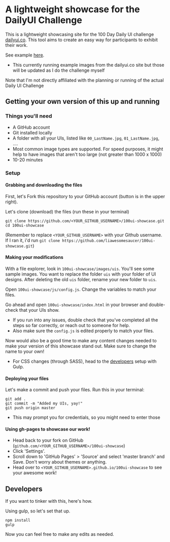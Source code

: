 # A lightweight showcase for the DailyUI Challenge

This is a lightweight showcasing site for the 100 Day Daily UI challenge [dailyui.co](www.dailyui.co). This tool aims to create an easy way for participants to exhibit their work.

See example [here](http://liawesomesaucer.github.io/100ui-showcase).
* This currently running example images from the dailyui.co site but those will be updated as I do the challenge myself

Note that I'm not directly affiliated with the planning or running of the actual Daily UI Challenge

## Getting your own version of this up and running

### Things you'll need
* A GitHub account
* Git installed locally
* A folder with all your UIs, listed like `00_LastName.jpg`, `01_LastName.jpg`, ....
* Most common image types are supported. For speed purposes, it might help to have images that aren't too large (not greater than 1000 x 1000)
* 10-20 minutes

### Setup

#### Grabbing and downloading the files
First, let's Fork this repository to your GitHub account (button is in the upper right).

Let's clone (download) the files (run these in your terminal)
```
git clone https://github.com/<YOUR_GITHUB_USERNAME>/100ui-showcase.git
cd 100ui-showcase
```
(Remember to replace `<YOUR_GITHUB_USERNAME>` with your Github username. If I ran it, i'd run `git clone https://github.com/liawesomesaucer/100ui-showcase.git`)

#### Making your modifications
With a file explorer, look in `100ui-showcase/images/uis`. You'll see some sample images. You want to replace the folder `uis` with your folder of UI designs. After deleting the old `uis` folder, rename your new folder to `uis`.

Open `100ui-showcase/js/config.js`. Change the variables to match your files.

Go ahead and open `100ui-showcase/index.html` in your browser and double-check that your UIs show.

* If you run into any issues, double check that you've completed all the steps so far correctly, or reach out to someone for help.
* Also make sure the `config.js` is edited properly to match your files.

Now would also be a good time to make any content changes needed to make your version of this showcase stand out. Make sure to change the name to your own!
* For CSS changes (through SASS), head to the [developers](#developers) setup with Gulp.

#### Deploying your files
Let's make a commit and push your files. Run this in your terminal:
```
git add .
git commit -m "Added my UIs, yay!"
git push origin master
```
* This may prompt you for credentials, so you might need to enter those

#### Using gh-pages to showcase our work!
* Head back to your fork on GitHub (`github.com/<YOUR_GITHUB_USERNAME>/100ui-showcase`)
* Click 'Settings'.
* Scroll down to 'GitHub Pages' > 'Source' and select 'master branch' and Save. Don't worry about themes or anything.
* Head over to `<YOUR_GITHUB_USERNAME>.github.io/100ui-showcase` to see your awesome work!

## Developers
If you want to tinker with this, here's how.

Using gulp, so let's set that up.

```
npm install
gulp
```
Now you can feel free to make any edits as needed.
